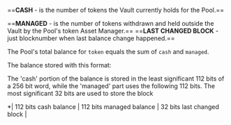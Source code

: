==**CASH** - is the number of tokens the Vault currently holds for the Pool.==

==**MANAGED** - is the number of tokens withdrawn and held outside the Vault by the Pool's token Asset Manager.== 
==**LAST CHANGED BLOCK** - just blocknumber when last balance change happened.== 

The Pool's total balance for `token` equals the sum of `cash` and `managed`.

The balance stored with this format:

The 'cash' portion of the balance is stored in the least significant 112 bits of a 256 bit word, while the 'managed' part uses the following 112 bits. The most significant 32 bits are used to store the block

*| 112 bits cash balance | 112 bits managed balance | 32 bits last changed block |
